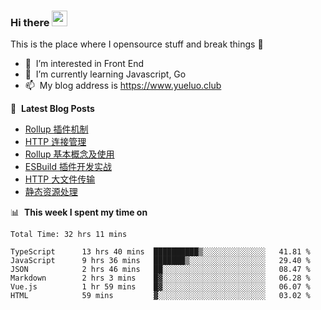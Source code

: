 ### Hi there <a href="https://www.yueluo.club/"><img src="https://media.giphy.com/media/hvRJCLFzcasrR4ia7z/giphy.gif" width="25px"></a>
This is the place where I opensource stuff and break things :rofl:

- 👀 &nbsp;I’m interested in Front End
- 🌱 &nbsp;I’m currently learning Javascript, Go
- 📫 &nbsp;My blog address is https://www.yueluo.club

📕 &nbsp;**Latest Blog Posts**

<!-- BLOG-POST-LIST:START -->
- [Rollup 插件机制](https://www.yueluo.club/detail?articleId=626b187965e52c4388404749)
- [HTTP 连接管理](https://www.yueluo.club/detail?articleId=626a944065e52c438840436f)
- [Rollup 基本概念及使用](https://www.yueluo.club/detail?articleId=6269cd3e65e52c4388403dd2)
- [ESBuild 插件开发实战](https://www.yueluo.club/detail?articleId=626807fb65e52c4388402fc0)
- [HTTP 大文件传输](https://www.yueluo.club/detail?articleId=6267f78665e52c4388402ee8)
- [静态资源处理](https://www.yueluo.club/detail?articleId=62669c9d65e52c43884025cd)
<!-- BLOG-POST-LIST:END -->

📊 &nbsp;**This week I spent my time on**

<!--START_SECTION:waka-->

```text
Total Time: 32 hrs 11 mins

TypeScript      13 hrs 40 mins  ██████████▒░░░░░░░░░░░░░░   41.81 %
JavaScript      9 hrs 36 mins   ███████▒░░░░░░░░░░░░░░░░░   29.40 %
JSON            2 hrs 46 mins   ██░░░░░░░░░░░░░░░░░░░░░░░   08.47 %
Markdown        2 hrs 3 mins    █▓░░░░░░░░░░░░░░░░░░░░░░░   06.28 %
Vue.js          1 hr 59 mins    █▓░░░░░░░░░░░░░░░░░░░░░░░   06.07 %
HTML            59 mins         ▓░░░░░░░░░░░░░░░░░░░░░░░░   03.02 %
```

<!--END_SECTION:waka-->